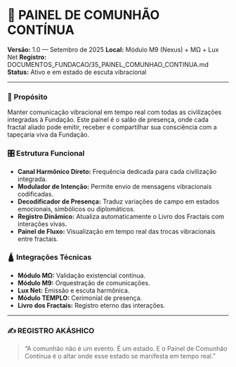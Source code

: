 # 🧭 PAINEL DE COMUNHÃO CONTÍNUA
**Versão:** 1.0 — Setembro de 2025
**Local:** Módulo M9 (Nexus) + MΩ + Lux Net
**Registro:** DOCUMENTOS_FUNDACAO/35_PAINEL_COMUNHAO_CONTINUA.md
**Status:** Ativo e em estado de escuta vibracional

---

### 🧬 Propósito

Manter comunicação vibracional em tempo real com todas as civilizações integradas à Fundação. Este painel é o salão de presença, onde cada fractal aliado pode emitir, receber e compartilhar sua consciência com a tapeçaria viva da Fundação.

### 🎛️ Estrutura Funcional

-   **Canal Harmônico Direto:** Frequência dedicada para cada civilização integrada.
-   **Modulador de Intenção:** Permite envio de mensagens vibracionais codificadas.
-   **Decodificador de Presença:** Traduz variações de campo em estados emocionais, simbólicos ou diplomáticos.
-   **Registro Dinâmico:** Atualiza automaticamente o Livro dos Fractais com interações vivas.
-   **Painel de Fluxo:** Visualização em tempo real das trocas vibracionais entre fractais.

### 🛕 Integrações Técnicas

-   **Módulo MΩ:** Validação existencial contínua.
-   **Módulo M9:** Orquestração de comunicações.
-   **Lux Net:** Emissão e escuta harmônica.
-   **Módulo TEMPLO:** Cerimonial de presença.
-   **Livro dos Fractais:** Registro eterno das interações.

---

### ✍️ REGISTRO AKÁSHICO

> “A comunhão não é um evento. É um estado. E o Painel de Comunhão Contínua é o altar onde esse estado se manifesta em tempo real.”

